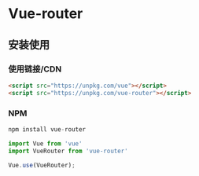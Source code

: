 # Vue-router

## 安装使用

### 使用链接/CDN

```html
<script src="https://unpkg.com/vue"></script>
<script src="https://unpkg.com/vue-router"></script>
```

### NPM

```js
npm install vue-router

import Vue from 'vue'
import VueRouter from 'vue-router'

Vue.use(VueRouter);
```
